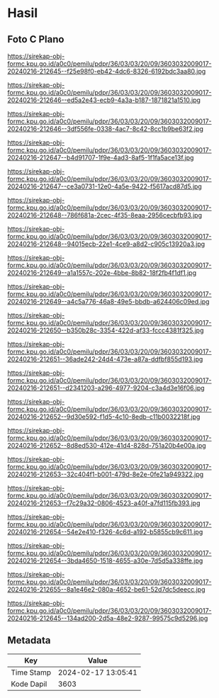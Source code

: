 # Hasil

## Foto C Plano

https://sirekap-obj-formc.kpu.go.id/a0c0/pemilu/pdpr/36/03/03/20/09/3603032009017-20240216-212645--f25e98f0-eb42-4dc6-8326-6192bdc3aa80.jpg

https://sirekap-obj-formc.kpu.go.id/a0c0/pemilu/pdpr/36/03/03/20/09/3603032009017-20240216-212646--ed5a2e43-ecb9-4a3a-b187-1871821a1510.jpg

https://sirekap-obj-formc.kpu.go.id/a0c0/pemilu/pdpr/36/03/03/20/09/3603032009017-20240216-212646--3df556fe-0338-4ac7-8c42-8cc1b9be63f2.jpg

https://sirekap-obj-formc.kpu.go.id/a0c0/pemilu/pdpr/36/03/03/20/09/3603032009017-20240216-212647--b4d91707-1f9e-4ad3-8af5-1f1fa5ace13f.jpg

https://sirekap-obj-formc.kpu.go.id/a0c0/pemilu/pdpr/36/03/03/20/09/3603032009017-20240216-212647--ce3a0731-12e0-4a5e-9422-f5617acd87d5.jpg

https://sirekap-obj-formc.kpu.go.id/a0c0/pemilu/pdpr/36/03/03/20/09/3603032009017-20240216-212648--786f681a-2cec-4f35-8eaa-2956cecbfb93.jpg

https://sirekap-obj-formc.kpu.go.id/a0c0/pemilu/pdpr/36/03/03/20/09/3603032009017-20240216-212648--94015ecb-22e1-4ce9-a8d2-c905c13920a3.jpg

https://sirekap-obj-formc.kpu.go.id/a0c0/pemilu/pdpr/36/03/03/20/09/3603032009017-20240216-212649--a1a1557c-202e-4bbe-8b82-18f2fb4f1df1.jpg

https://sirekap-obj-formc.kpu.go.id/a0c0/pemilu/pdpr/36/03/03/20/09/3603032009017-20240216-212649--a4c5a776-46a8-49e5-bbdb-a624406c09ed.jpg

https://sirekap-obj-formc.kpu.go.id/a0c0/pemilu/pdpr/36/03/03/20/09/3603032009017-20240216-212650--b350b28c-3354-422d-af33-fccc4381f325.jpg

https://sirekap-obj-formc.kpu.go.id/a0c0/pemilu/pdpr/36/03/03/20/09/3603032009017-20240216-212651--36ade242-24d4-473e-a87a-ddfbf855d193.jpg

https://sirekap-obj-formc.kpu.go.id/a0c0/pemilu/pdpr/36/03/03/20/09/3603032009017-20240216-212651--d2341203-a296-4977-9204-c3a4d3e16f06.jpg

https://sirekap-obj-formc.kpu.go.id/a0c0/pemilu/pdpr/36/03/03/20/09/3603032009017-20240216-212652--9d30e592-f1d5-4c10-8edb-c11b0032218f.jpg

https://sirekap-obj-formc.kpu.go.id/a0c0/pemilu/pdpr/36/03/03/20/09/3603032009017-20240216-212652--8d8ed530-412e-41d4-828d-751a20b4e00a.jpg

https://sirekap-obj-formc.kpu.go.id/a0c0/pemilu/pdpr/36/03/03/20/09/3603032009017-20240216-212653--32c404f1-b001-479d-8e2e-0fe21a949322.jpg

https://sirekap-obj-formc.kpu.go.id/a0c0/pemilu/pdpr/36/03/03/20/09/3603032009017-20240216-212653--f7c29a32-0806-4523-a40f-a7fd115fb393.jpg

https://sirekap-obj-formc.kpu.go.id/a0c0/pemilu/pdpr/36/03/03/20/09/3603032009017-20240216-212654--54e2e410-f326-4c6d-a192-b5855cb9c611.jpg

https://sirekap-obj-formc.kpu.go.id/a0c0/pemilu/pdpr/36/03/03/20/09/3603032009017-20240216-212654--3bda4650-1518-4655-a30e-7d5d5a338ffe.jpg

https://sirekap-obj-formc.kpu.go.id/a0c0/pemilu/pdpr/36/03/03/20/09/3603032009017-20240216-212655--8a1e46e2-080a-4652-be61-52d7dc5deecc.jpg

https://sirekap-obj-formc.kpu.go.id/a0c0/pemilu/pdpr/36/03/03/20/09/3603032009017-20240216-212645--134ad200-2d5a-48e2-9287-99575c9d5296.jpg


## Metadata

| Key        | Value               |
| ---------- | ------------------- |
| Time Stamp | 2024-02-17 13:05:41 |
| Kode Dapil | 3603                |



